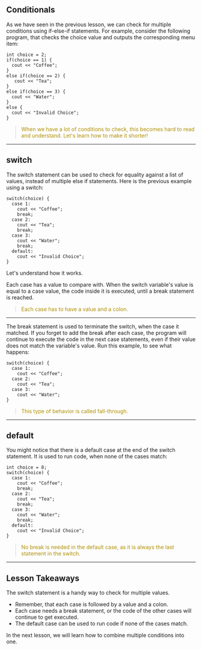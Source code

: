 Conditionals
---
As we have seen in the previous lesson, we can check for multiple conditions using if-else-if statements.
For example, consider the following program, that checks the choice value and outputs the corresponding menu item:
```
int choice = 2;
if(choice == 1) {
  cout << "Coffee";
}
else if(choice == 2) {
   cout << "Tea";
}
else if(choice == 3) {
  cout << "Water";
}
else {
  cout << "Invalid Choice";
}
```


><font color="#AE8E00">When we have a lot of conditions to check, this becomes hard to read and understand. Let's learn how to make it shorter!</font>
---
switch
---
The switch statement can be used to check for equality against a list of values, instead of multiple else if statements.
Here is the previous example using a switch: 
```
switch(choice) {
  case 1:
    cout << "Coffee";
    break;
  case 2:
    cout << "Tea";
    break;
  case 3:
    cout << "Water";
    break;
  default:
    cout << "Invalid Choice";
}
```
Let's understand how it works.

Each case has a value to compare with. When the switch variable's value is equal to a case value, the code inside it is executed, until a break statement is reached.

><font color="#AE8E00">Each case has to have a value and a colon.</font>
---
The break statement is used to terminate the switch, when the case it matched.
If you forget to add the break after each case, the program will continue to execute the code in the next case statements, even if their value does not match the variable's value.
Run this example, to see what happens:
```
switch(choice) {
  case 1:
    cout << "Coffee";
  case 2:
    cout << "Tea";
  case 3:
    cout << "Water";
}
```
><font color="#AE8E00">This type of behavior is called fall-through.</font>
---
default
---
You might notice that there is a default case at the end of the switch statement.
It is used to run code, when none of the cases match:
```
int choice = 8;
switch(choice) {
  case 1:
    cout << "Coffee";
    break;
  case 2:
    cout << "Tea";
    break;
  case 3:
    cout << "Water";
    break;
  default:
    cout << "Invalid Choice";
}
```
><font color="#AE8E00">No break is needed in the default case, as it is always the last statement in the switch.</font>
---
Lesson Takeaways
---
The switch statement is a handy way to check for multiple values.

- Remember, that each case is followed by a value and a colon.
- Each case needs a break statement, or the code of the other cases will continue to get executed. 
- The default case can be used to run code if none of the cases match. 


In the next lesson, we will learn how to combine multiple conditions into one. 


